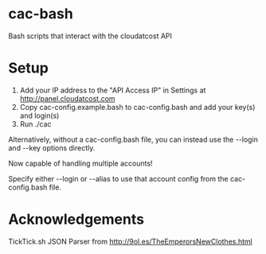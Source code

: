 # cac-bash
Bash scripts that interact with the cloudatcost API

Setup
=====
1. Add your IP address to the "API Access IP" in Settings at http://panel.cloudatcost.com
2. Copy cac-config.example.bash to cac-config.bash and add your key(s) and login(s)
3. Run ./cac

Alternatively, without a cac-config.bash file, you can instead use the --login and --key options directly.

Now capable of handling multiple accounts!

Specify either --login or --alias to use that account config from the cac-config.bash file.


Acknowledgements
================

TickTick.sh JSON Parser from http://9ol.es/TheEmperorsNewClothes.html

